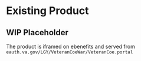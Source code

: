 # Existing Product

## WIP Placeholder

The product is iframed on ebenefits and served from `eauth.va.gov/LGY/VeteranCoeWar/VeteranCoe.portal`

